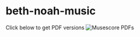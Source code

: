 # beth-noah-music

Click below to get PDF versions
![Musescore PDFs](https://github.com/HALtheWise/beth-noah-music/workflows/Musescore%20PDFs/badge.svg)
